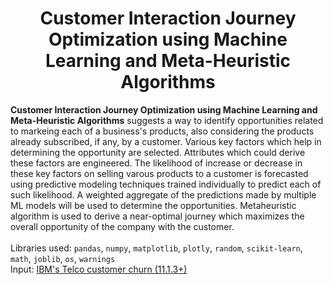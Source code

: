 <h1 align='center'>Customer Interaction Journey Optimization using Machine Learning and Meta-Heuristic Algorithms</h1>

**Customer Interaction Journey Optimization using Machine Learning and Meta-Heuristic Algorithms** suggests a way to identify opportunities related to markeing each of a business's products, also considering the products already subscribed, if any, by a customer. Various key factors which help in determining the opportunity are selected. Attributes which could derive these factors are engineered. The likelihood of increase or decrease in these key factors on selling varous products to a customer is forecasted using predictive modeling techniques trained individually to predict each of such likelihood. A weighted aggregate of the predictions made by multiple ML models will be used to determine the opportunities. Metaheuristic algorithm is used to derive a near-optimal journey which maximizes the overall opportunity of the company with the customer.<br><br>
Libraries used: `pandas`, `numpy`, `matplotlib`, `plotly`, `random`, `scikit-learn`, `math`, `joblib`, `os`, `warnings`<br>
Input: <a href = "https://community.ibm.com/community/user/blogs/steven-macko/2019/07/11/telco-customer-churn-1113">IBM's Telco customer churn (11.1.3+)</a>
